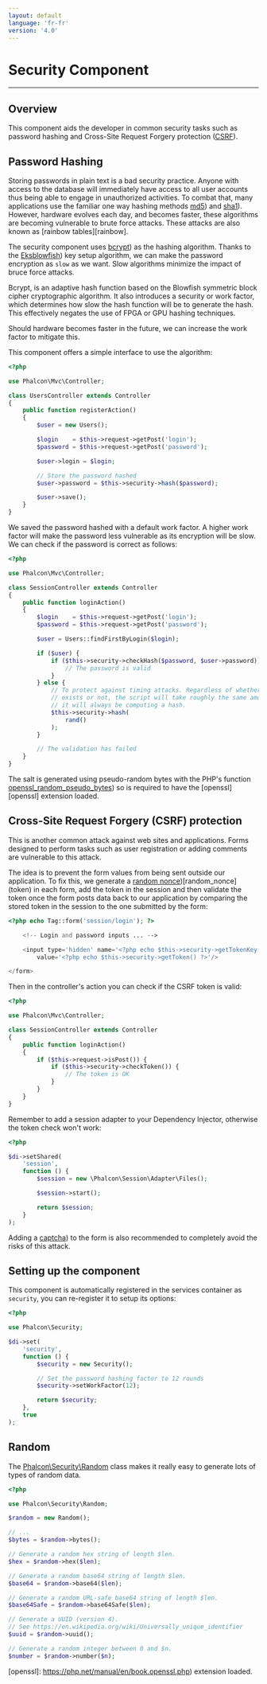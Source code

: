 ```yaml
---
layout: default
language: 'fr-fr'
version: '4.0'
---
```


# Security Component

* * *

## Overview

This component aids the developer in common security tasks such as password hashing and Cross-Site Request Forgery protection ([CSRF](https://en.wikipedia.org/wiki/Cross-site_request_forgery)).

## Password Hashing

Storing passwords in plain text is a bad security practice. Anyone with access to the database will immediately have access to all user accounts thus being able to engage in unauthorized activities. To combat that, many applications use the familiar one way hashing methods [md5](https://php.net/manual/en/function.md5.php)) and [sha1](https://php.net/manual/en/function.sha1.php)). However, hardware evolves each day, and becomes faster, these algorithms are becoming vulnerable to brute force attacks. These attacks are also known as \[rainbow tables\]\[rainbow\].

The security component uses [bcrypt](https://en.wikipedia.org/wiki/Bcrypt)) as the hashing algorithm. Thanks to the [Eksblowfish](https://en.wikipedia.org/wiki/Bcrypt#Algorithm)) key setup algorithm, we can make the password encryption as `slow` as we want. Slow algorithms minimize the impact of bruce force attacks.

Bcrypt, is an adaptive hash function based on the Blowfish symmetric block cipher cryptographic algorithm. It also introduces a security or work factor, which determines how slow the hash function will be to generate the hash. This effectively negates the use of FPGA or GPU hashing techniques.

Should hardware becomes faster in the future, we can increase the work factor to mitigate this.

This component offers a simple interface to use the algorithm:

```php
<?php

use Phalcon\Mvc\Controller;

class UsersController extends Controller
{
    public function registerAction()
    {
        $user = new Users();

        $login    = $this->request->getPost('login');
        $password = $this->request->getPost('password');

        $user->login = $login;

        // Store the password hashed
        $user->password = $this->security->hash($password);

        $user->save();
    }
}
```

We saved the password hashed with a default work factor. A higher work factor will make the password less vulnerable as its encryption will be slow. We can check if the password is correct as follows:

```php
<?php

use Phalcon\Mvc\Controller;

class SessionController extends Controller
{
    public function loginAction()
    {
        $login    = $this->request->getPost('login');
        $password = $this->request->getPost('password');

        $user = Users::findFirstByLogin($login);

        if ($user) {
            if ($this->security->checkHash($password, $user->password)) {
                // The password is valid
            }
        } else {
            // To protect against timing attacks. Regardless of whether a user
            // exists or not, the script will take roughly the same amount as
            // it will always be computing a hash.
            $this->security->hash(
                rand()
            );
        }

        // The validation has failed
    }
}
```

The salt is generated using pseudo-random bytes with the PHP's function [openssl_random_pseudo_bytes](https://php.net/manual/en/function.openssl-random-pseudo-bytes.php)) so is required to have the \[openssl\]\[openssl\] extension loaded.

## Cross-Site Request Forgery (CSRF) protection

This is another common attack against web sites and applications. Forms designed to perform tasks such as user registration or adding comments are vulnerable to this attack.

The idea is to prevent the form values from being sent outside our application. To fix this, we generate a [random nonce](https://en.wikipedia.org/wiki/Cryptographic_nonce))\[random_nonce\] (token) in each form, add the token in the session and then validate the token once the form posts data back to our application by comparing the stored token in the session to the one submitted by the form:

```php
<?php echo Tag::form('session/login'); ?>

    <!-- Login and password inputs ... -->

    <input type='hidden' name='<?php echo $this->security->getTokenKey() ?>'
        value='<?php echo $this->security->getToken() ?>'/>

</form>
```

Then in the controller's action you can check if the CSRF token is valid:

```php
<?php

use Phalcon\Mvc\Controller;

class SessionController extends Controller
{
    public function loginAction()
    {
        if ($this->request->isPost()) {
            if ($this->security->checkToken()) {
                // The token is OK
            }
        }
    }
}
```

Remember to add a session adapter to your Dependency Injector, otherwise the token check won't work:

```php
<?php

$di->setShared(
    'session',
    function () {
        $session = new \Phalcon\Session\Adapter\Files();

        $session->start();

        return $session;
    }
);
```

Adding a [captcha](https://www.google.com/recaptcha)) to the form is also recommended to completely avoid the risks of this attack.

## Setting up the component

This component is automatically registered in the services container as `security`, you can re-register it to setup its options:

```php
<?php

use Phalcon\Security;

$di->set(
    'security',
    function () {
        $security = new Security();

        // Set the password hashing factor to 12 rounds
        $security->setWorkFactor(12);

        return $security;
    },
    true
);
```

## Random

The [Phalcon\Security\Random](api/Phalcon_Security_Random) class makes it really easy to generate lots of types of random data.

```php
<?php

use Phalcon\Security\Random;

$random = new Random();

// ...
$bytes = $random->bytes();

// Generate a random hex string of length $len.
$hex = $random->hex($len);

// Generate a random base64 string of length $len.
$base64 = $random->base64($len);

// Generate a random URL-safe base64 string of length $len.
$base64Safe = $random->base64Safe($len);

// Generate a UUID (version 4).
// See https://en.wikipedia.org/wiki/Universally_unique_identifier
$uuid = $random->uuid();

// Generate a random integer between 0 and $n.
$number = $random->number($n);
```

[openssl]: https://php.net/manual/en/book.openssl.php) extension loaded.